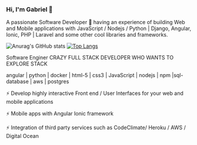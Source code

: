 ### Hi, I'm Gabriel 👋
A passionate Software Developer 🚀 having an experience of building Web and Mobile applications with JavaScript / Nodejs / Python | Django, Angular, Ionic, PHP | Laravel and some other cool libraries and frameworks.

![Anurag's GitHub stats](https://github-readme-stats.vercel.app/api?username=okellogabrielinnocent&show_icons=true&theme=radical) [![Top Langs](https://github-readme-stats.vercel.app/api/top-langs/?username=okellogabrielinnocent&layout=compact)](https://github.com/anuraghazra/github-readme-stats)



Software Enginer
CRAZY FULL STACK DEVELOPER WHO WANTS TO EXPLORE STACK

angular | python | docker | html-5 | css3 | JavaScript | nodejs | npm |sql-database | aws | postgres

⚡ Develop highly interactive Front end / User Interfaces for your web and mobile applications

⚡ Mobile apps with Angular Ionic framework

⚡ Integration of third party services such as CodeClimate/ Heroku / AWS / Digital Ocean
<!--
**okellogabrielinnocent/okellogabrielinnocent** is a ✨ _special_ ✨ repository because its `README.md` (this file) appears on your GitHub profile.

Here are some ideas to get you started:

- 🔭 I’m currently working on ...
- 🌱 I’m currently learning ...
- 👯 I’m looking to collaborate on ...
- 🤔 I’m looking for help with ...
- 💬 Ask me about ...
- 📫 How to reach me: ...
- 😄 Pronouns: ...
- ⚡ Fun fact: ...
-->
